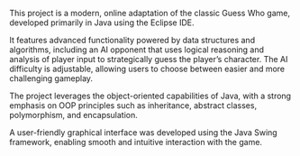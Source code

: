 This project is a modern, online adaptation of the classic Guess Who game, developed primarily in Java using the Eclipse IDE.

It features advanced functionality powered by data structures and algorithms, including an AI opponent that uses logical reasoning and analysis of player input to strategically guess the player’s character. The AI difficulty is adjustable, allowing users to choose between easier and more challenging gameplay.

The project leverages the object-oriented capabilities of Java, with a strong emphasis on OOP principles such as inheritance, abstract classes, polymorphism, and encapsulation.

A user-friendly graphical interface was developed using the Java Swing framework, enabling smooth and intuitive interaction with the game.
